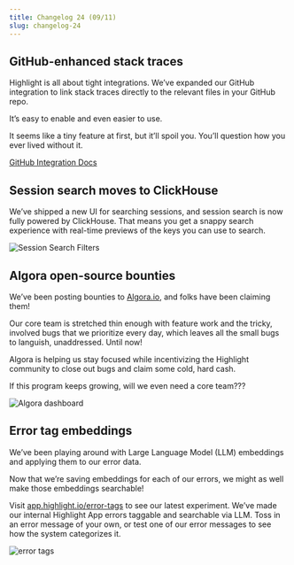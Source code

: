 ```yaml
---
title: Changelog 24 (09/11)
slug: changelog-24
---
```


## GitHub-enhanced stack traces

Highlight is all about tight integrations. We’ve expanded our GitHub integration to link stack traces directly to the relevant files in your GitHub repo.

It’s easy to enable and even easier to use. 

It seems like a tiny feature at first, but it’ll spoil you. You’ll question how you ever lived without it.

[GitHub Integration Docs](https://www.highlight.io/docs/general/product-features/error-monitoring/enhancing-errors-with-github)

<EmbeddedVideo 
  src="https://www.loom.com/embed/5b362125ffd94e8cba1f442b5fc56ded?sid=462a9bbd-5bd4-436e-8ddf-6940a8cd79e4"
  title="Loom"
  allow="accelerometer; autoplay; clipboard-write; encrypted-media; gyroscope; picture-in-picture; web-share"
/>

## Session search moves to ClickHouse

We’ve shipped a new UI for searching sessions, and session search is now fully powered by ClickHouse. That means you get a snappy search experience with real-time previews of the keys you can use to search.

![Session Search Filters](/images/changelog/24/search-filters.png)

## Algora open-source bounties

We’ve been posting bounties to [Algora.io](https://algora.io/), and folks have been claiming them!

Our core team is stretched thin enough with feature work and the tricky, involved bugs that we prioritize every day, which leaves all the small bugs to languish, unaddressed. Until now! 

Algora is helping us stay focused while incentivizing the Highlight community to close out bugs and claim some cold, hard cash.

If this program keeps growing, will we even need a core team???

![Algora dashboard](/images/changelog/24/algora.jpg)

## Error tag embeddings

We’ve been playing around with Large Language Model (LLM) embeddings and applying them to our error data.

Now that we’re saving embeddings for each of our errors, we might as well make those embeddings searchable!

Visit [app.highlight.io/error-tags](https://app.highlight.io/error-tags) to see our latest experiment. We’ve made our internal Highlight App errors taggable and searchable via LLM. Toss in an error message of your own, or test one of our error messages to see how the system categorizes it.

![error tags](/images/changelog/24/error-tags.png)
